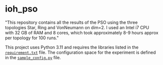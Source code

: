 # ioh_pso
"This repository contains all the results of the PSO using the three topologies Star, Ring and VonNeumann on dim=2. I used an Intel i7 CPU with 32 GB of RAM and 8 cores, which took approximately 8-9 hours approx per topology for 100 runs."

This project uses Python 3.11 and requires the libraries listed in the [`requirement.txt`]([./requirement.txt]) file. The configuration space for the experiment is defined in the [`sample_config.py`](./sample_config.py) file.

